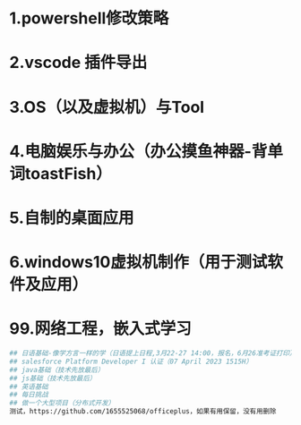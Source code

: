# 1.powershell修改策略
# 2.vscode 插件导出
# 3.OS（以及虚拟机）与Tool
# 4.电脑娱乐与办公（办公摸鱼神器-背单词toastFish）
# 5.自制的桌面应用
# 6.windows10虚拟机制作（用于测试软件及应用）
# 99.网络工程，嵌入式学习

```sh
## 日语基础-像学方言一样的学（日语提上日程,3月22-27 14:00，报名，6月26准考证打印）网址https://jlpt.neea.cn/index.do
## salesforce Platform Developer I 认证（07 April 2023 1515H）
## java基础（技术先放最后）
## js基础（技术先放最后）
## 英语基础
## 每日挑战
## 做一个大型项目（分布式开发）
测试，https://github.com/1655525068/officeplus，如果有用保留，没有用删除
```